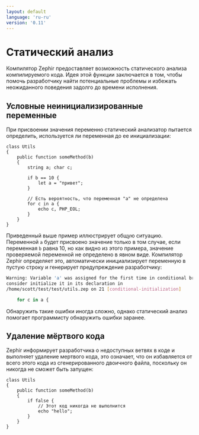 ```yaml
---
layout: default
language: 'ru-ru'
version: '0.11'
---
```


# Статический анализ
Компилятор Zephir предоставляет возможность статического анализа компилируемого кода. Идея этой функции заключается в том, чтобы помочь разработчику найти потенциальные проблемы и избежать неожиданного поведения задолго до времени исполнения.

<a name='conditional-unassigned-variables'></a>

## Условные неинициализированные переменные
При присвоении значения переменно статический анализатор пытается определить, используется ли переменная до ее инициализации:

```zephir
class Utils
{
    public function someMethod(b)
    {
        string a; char c;

        if b == 10 {
            let a = "привет";
        }

        // Есть вероятность, что переменная "a" не определена
        for c in a {
            echo c, PHP_EOL;
        }
    }
}
```

Приведенный выше пример иллюстрирует общую ситуацию. Переменной `a` будет присвоено значение только в том случае, если переменная `b` равна 10, но как видно из этого примера, значение проверяемой переменной не определено в явном виде. Компилятор Zephir определяет это, автоматически инициализирует переменную в пустую строку и генерирует предупреждение разработчику:

```bash
Warning: Variable 'a' was assigned for the first time in conditional branch,
consider initialize it in its declaration in
/home/scott/test/test/utils.zep on 21 [conditional-initialization]

    for c in a {
```

Обнаружить такие ошибки иногда сложно, однако статический анализ помогает программисту обнаружить ошибки заранее.

<a name='dead-code-elimination'></a>

## Удаление мёртвого кода
Zephir информирует разработчика о недоступных ветвях в коде и выполняет удаление мертвого кода, это означает, что он избавляется от всего этого кода из сгенерированного двоичного файла, поскольку он никогда не сможет быть запущен:

```zephir
class Utils
{
    public function someMethod(b)
    {
        if false {
            // Этот код никогда не выполнится
            echo "hello";
        }
    }
}
```

